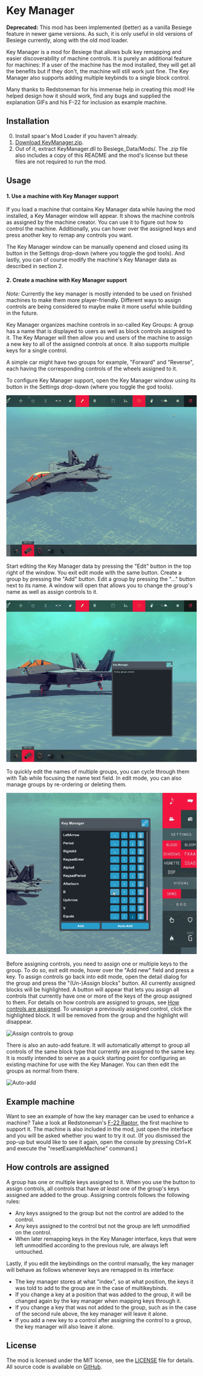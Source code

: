 # Key Manager

**Deprecated:** This mod has been implemented (better) as a vanilla Besiege feature in newer game versions. As such, it is only useful in old versions of Besiege currently, along with the old mod loader.

Key Manager is a mod for Besiege that allows bulk key remapping and easier discoverability of machine controls.
It is purely an additional feature for machines: If a user of the machine has the mod installed, they will get all the benefits
but if they don't, the machine will still work just fine.
The Key Manager also supports adding multiple keybinds to a single block control.

Many thanks to Redstoneman for his immense help in creating this mod!
He helped design how it should work, find any bugs and supplied the explanation GIFs and his F-22 for inclusion as example machine.

## Installation

0. Install spaar's Mod Loader if you haven't already.
1. [Download KeyManager.zip](https://github.com/spaar/key-manager-mod/releases/latest).
2. Out of it, extract KeyManager.dll to Besiege_Data/Mods/.
   The .zip file also includes a copy of this README and the mod's license but these files are not required to run the mod.
   
## Usage

#### 1. Use a machine with Key Manager support

If you load a machine that contains Key Manager data while having the mod installed, a Key Manager window will appear.
It shows the machine controls as assigned by the machine creator. You can use it to figure out how to control the machine.
Additionally, you can hover over the assigned keys and press another key to remap any controls you want.

The Key Manager window can be manually openend and closed using its button in the Settings drop-down (where you toggle the god tools).
And lastly, you can of course modify the machine's Key Manager data as described in section 2.

#### 2. Create a machine with Key Manager support

*Note:* Currently the key manager is mostly intended to be used on finished machines to make them more player-friendly.
Different ways to assign controls are being considered to maybe make it more useful while building in the future.

Key Manager organizes machine controls in so-called Key Groups: A group has a name that is displayed to users as well as block controls assigned to it.
The Key Manager will then allow you and users of the machine to assign a new key to all of the assigned controls at once.
It also supports multiple keys for a single control.

A simple car might have two groups for example, "Forward" and "Reverse", each having the corresponding controls of the wheels assigned to it.

To configure Key Manager support, open the Key Manager window using its button in the Settings drop-down (where you toggle the god tools).

![Open interface](docs/open-interface.gif)

Start editing the Key Manager data by pressing the "Edit" button in the top right of the window. You exit edit mode with the same button.
Create a group by pressing the "Add" button.
Edit a group by pressing the "..." button next to its name. A window will open that allows you to change the group's name as well as assign controls to it.

![Create group](docs/create-group.gif)

To quickly edit the names of multiple groups, you can cycle through them with Tab while focusing the name text field.
In edit mode, you can also manage groups by re-ordering or deleting them.

![Reorder groups](docs/reordering.gif)

Before assigning controls, you need to assign one or multiple keys to the group. To do so, exit edit mode, hover over the "Add new" field and press a key.
To assign controls go back into edit mode, open the detail dialog for the group and press the "(Un-)Assign blocks" button. All currently assigned blocks will be highlighted.
A button will appear that lets you assign all controls that currently have one or more of the keys of the group assigned to them.
For details on how controls are assigned to groups, see [How controls are assigned](#how-controls-are-assigned).
To unassign a previously assigned control, click the highlighted block. It will be removed from the group and the highlight will disappear.

![Assign controls to group](docs/assign-group-manually.gif)

There is also an auto-add feature. It will automatically attempt to group all controls of the same block type that currently are assigned to the same key.
It is mostly intended to serve as a quick starting point for configuring an existing machine for use with the Key Manager. You can then edit the groups
as normal from there.

![Auto-add](docs/auto-add.gif)

## Example machine

Want to see an example of how the key manager can be used to enhance a machine?
Take a look at Redstoneman's [F-22 Raptor](http://steamcommunity.com/sharedfiles/filedetails/?id=936738075), the first machine to support it.
The machine is also included in the mod, just open the interface and you will be asked whether you want to try it out.
(If you dismissed the pop-up but would like to see it again, open the console by pressing Ctrl+K and execute the "resetExampleMachine" command.)

## How controls are assigned

A group has one or multiple keys assigned to it. When you use the button to assign controls, all controls that have _at least_ one of the group's keys assigned are added to the group.
Assigning controls follows the following rules:
- Any keys assigned to the group but not the control are added to the control.
- Any keys assigned to the control but not the group are left unmodified on the control.
- When later remapping keys in the Key Manager interface, keys that were left unmodified according to the previous rule, are always left untouched.

Lastly, if you edit the keybindings on the control manually, the key manager will behave as follows whenever keys are remapped in its interface:
- The key manager stores at what "index", so at what position, the keys it was told to add to the group are in the case of multikeybinds.
- If you change a key at a position that was added to the group, it will be changed again by the key manager when mapping keys through it.
- If you change a key that was not added to the group, such as in the case of the second rule above, the key manager will leave it alone.
- If you add a new key to a control after assigning the control to a group, the key manager will also leave it alone.

## License

The mod is licensed under the MIT license, see the [LICENSE](./LICENSE) file for details.
All source code is available on [GitHub](https://github.com/spaar/key-manager-mod/).

